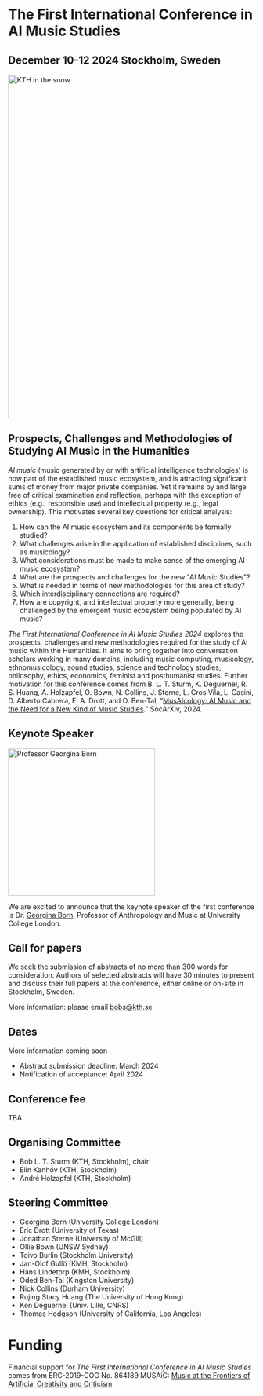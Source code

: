 # The First International Conference in AI Music Studies 
## December 10-12 2024 Stockholm, Sweden

<img src="https://i0.wp.com/www.kth.se/blogs/studentblog/files/2021/01/20210129_100335.jpg?w=1200&ssl=1" alt="KTH in the snow" style="width: 700px"/>


## Prospects, Challenges and Methodologies of Studying AI Music in the Humanities

*AI music* (music generated by or with artificial intelligence technologies) 
is now part of the established music ecosystem, and is attracting significant sums of money 
from major private companies. Yet it remains by and large free of critical examination and reflection, 
perhaps with the exception of ethics (e.g., responsible use) and intellectual property (e.g., legal ownership).
This motivates several key questions for critical analysis:
1. How can the AI music ecosystem and its components be formally studied? 
2. What challenges arise in the application of established disciplines, such as musicology? 
3. What considerations must be made to make sense of the emerging AI music ecosystem?
1. What are the prospects and challenges for the new "AI Music Studies"?
2. What is needed in terms of new methodologies for this area of study?
3. Which interdisciplinary connections are required?
4. How are copyright, and intellectual property more generally, being challenged by the emergent music ecosystem being populated by AI music?

*The First International Conference in AI Music Studies 2024* explores the prospects, 
challenges and new methodologies required for the study of AI music within the Humanities. 
It aims to bring together into conversation scholars working in many domains,
including music computing, musicology, ethnomusicology, sound studies, science and technology studies, philosophy, ethics, economics, feminist and posthumanist studies. 
Further motivation for this conference comes from B. L. T. Sturm, K. Déguernel, R. S. Huang, A. Holzapfel, O. Bown, N. Collins, J. Sterne, L. Cros Vila, L. Casini, D. Alberto Cabrera, E. A. Drott, and O. Ben-Tal, “[MusAIcology: AI Music and the Need for a New Kind of Music Studies](https://doi.org/10.31235/osf.io/9pz4x).” SocArXiv, 2024. 

## Keynote Speaker
<img src="https://www.ae-info.org/attach/User/Born_Georgina/Born_Georgina.jpg" alt="Professor Georgina Born" style="height: 300px"/>

We are excited to announce that the keynote speaker of the first conference is Dr. [Georgina Born](https://profiles.ucl.ac.uk/15934-georgina-born), Professor of Anthropology and Music at University College London.

## Call for papers
We seek the submission of abstracts of no more than 300 words for consideration.
Authors of selected abstracts will have 30 minutes to present and discuss 
their full papers at the conference,
either online or on-site in Stockholm, Sweden.

More information: please email bobs@kth.se

## Dates
More information coming soon
- Abstract submission deadline: March 2024
- Notification of acceptance: April 2024

## Conference fee 
TBA

## Organising Committee
- Bob L. T. Sturm (KTH, Stockholm), chair
- Elin Kanhov (KTH, Stockholm)
- André Holzapfel (KTH, Stockholm)

## Steering Committee
- Georgina Born (University College London)
- Eric Drott (University of Texas)
- Jonathan Sterne (University of McGill)
- Ollie Bown (UNSW Sydney)
- Toivo Burlin (Stockholm University)
- Jan-Olof Gullö (KMH, Stockholm)
- Hans Lindetorp (KMH, Stockholm)
- Oded Ben-Tal (Kingston University)
- Nick Collins (Durham University)
- Rujing Stacy Huang (The University of Hong Kong)
- Ken Déguernel (Univ. Lille, CNRS)
- Thomas Hodgson (University of California, Los Angeles)

# Funding
Financial support for *The First International Conference in AI Music Studies* comes from 
ERC-2019-COG No. 864189 MUSAiC: [Music at the Frontiers of Artificial Creativity and Criticism](https://musaiclab.wordpress.com/)
